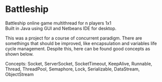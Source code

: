 # Battleship
Battleship online game multithread for n players 1x1 </br>
Built in Java using GUI and Netbeans IDE for desktop.

This was a project for a course of concurrent paradigm. There are somethings that should be improved, like encapsulation and variables life cycle management. Despite this, here can be found good concepts as shown below.

Concepts: Socket, ServerSocket, SocketTimeout, KeepAlive, Runnable, Thread, ThreadPool, Semaphore, Lock, Serializable, DataStream, ObjectStream

